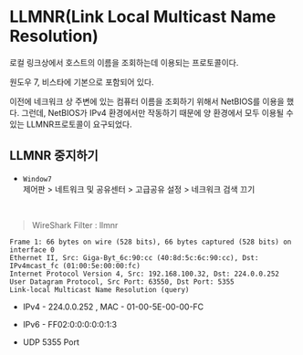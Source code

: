 # LLMNR(Link Local Multicast Name Resolution)

로컬 링크상에서 호스트의 이름을 조회하는데 이용되는 프로토콜이다.

원도우 7, 비스타에 기본으로 포함되어 있다.

이전에 네크워크 상 주변에 있는 컴퓨터 이름을 조회하기 위해서 NetBIOS를 이용을 했다. 
그런데, NetBIOS가 IPv4 환경에서만 작동하기 때문에 양 환경에서 모두 이용될 수 있는 LLMNR프로토콜이 요구되었다.


## LLMNR 중지하기

- `Window7`   
 제어판 > 네트워크 및 공유센터 > 고급공유 설정 > 네크워크 검색 끄기

<br>


> WireShark Filter : llmnr

```
Frame 1: 66 bytes on wire (528 bits), 66 bytes captured (528 bits) on interface 0
Ethernet II, Src: Giga-Byt_6c:90:cc (40:8d:5c:6c:90:cc), Dst: IPv4mcast_fc (01:00:5e:00:00:fc)
Internet Protocol Version 4, Src: 192.168.100.32, Dst: 224.0.0.252
User Datagram Protocol, Src Port: 63550, Dst Port: 5355
Link-local Multicast Name Resolution (query)
```

* IPv4 - 224.0.0.252 , MAC - 01-00-5E-00-00-FC
 
* IPv6 - FF02:0:0:0:0:0:1:3

* UDP 5355 Port